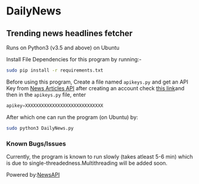 # DailyNews
## Trending news headlines fetcher
Runs on Python3 (v3.5 and above) on Ubuntu

Install File Dependencies for this program by running:-
```sh
sudo pip install -r requirements.txt
```
Before using this program,
Create a file named `apikeys.py` and get an API Key from [News Articles API](https://newsapi.org/register) after creating an account check [this link](https://newsapi.org/account)and then in the `apikeys.py` file, enter
```python
apikey=XXXXXXXXXXXXXXXXXXXXXXXXXXXXX
```
After which one can run the program (on Ubuntu) by:
```sh
sudo python3 DailyNews.py
```
### Known Bugs/Issues
Currently, the program is known to run slowly (takes atleast 5-6 min) which is due to single-threadedness.Multithreading will be added soon.

Powered by:[NewsAPI](https://newsapi.org)
